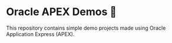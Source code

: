 # Oracle APEX Demos 📐

This repository contains simple demo projects made using Oracle Application Express (APEX).
